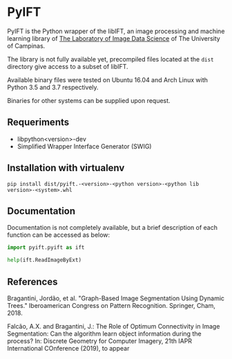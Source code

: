 # PyIFT


PyIFT is the Python wrapper of the libIFT, an image processing and machine learning library of
[The Laboratory of Image Data Science](http://lids.ic.unicamp.br/) of The University of Campinas.

The library is not fully available yet, precompiled files located at the `dist` directory give access to a subset of libIFT.

Available binary files were tested on Ubuntu 16.04 and Arch Linux with Python 3.5 and 3.7 respectively.

Binaries for other systems can be supplied upon request.

## Requeriments

* libpython\<version\>-dev
* Simplified Wrapper Interface Generator (SWIG)

## Installation with virtualenv

`pip install dist/pyift.-<version>-<python version>-<python lib version>-<system>.whl`

## Documentation

Documentation is not completely available, but a brief description of each function can be accessed as below:

```python
import pyift.pyift as ift

help(ift.ReadImageByExt)
```

## References

Bragantini, Jordão, et al. "Graph-Based Image Segmentation Using Dynamic Trees." Iberoamerican Congress on Pattern Recognition. Springer, Cham, 2018.

Falcão, A.X. and Bragantini, J.: The Role of Optimum Connectivity in Image Segmentation: 
Can the algorithm learn object information during the process? In: Discrete Geometry for 
Computer Imagery, 21th IAPR International COnference (2019), to appear


